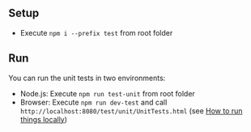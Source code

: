 ## Setup

- Execute `npm i --prefix test` from root folder

## Run

You can run the unit tests in two environments:

- Node.js: Execute `npm run test-unit` from root folder
- Browser: Execute `npm run dev-test` and call `http://localhost:8080/test/unit/UnitTests.html` (see [How to run things locally](https://threejs.org/docs/#manual/introduction/How-to-run-things-locally))
